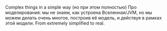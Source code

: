 Complex things in a simple way (но при этом полностью)
Про моделирования: мы не знаем, как устроена Вселенная/JVM, но мы можем делать очень многое, построив её модель, и действуя в рамках этой модели.
From extremely simplified to real.